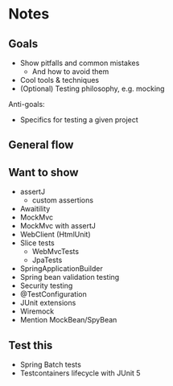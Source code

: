 # Notes

## Goals

- Show pitfalls and common mistakes
    - And how to avoid them
- Cool tools & techniques
- (Optional) Testing philosophy, e.g. mocking

Anti-goals:

- Specifics for testing a given project


## General flow


## Want to show

- assertJ
    - custom assertions
- Awaitility
- MockMvc
- MockMvc with assertJ
- WebClient (HtmlUnit)
- Slice tests
    - WebMvcTests
    - JpaTests
- SpringApplicationBuilder
- Spring bean validation testing
- Security testing
- @TestConfiguration
- JUnit extensions
- Wiremock
- Mention MockBean/SpyBean

## Test this

- Spring Batch tests
- Testcontainers lifecycle with JUnit 5
